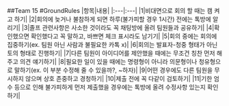 ##Team 15
#GroundRules
|항목|내용|
|:---|:---|
|1|비대면으로 회의 할 때는 캠 켜고 하기|
|2|회의에 늦거나 불참하게 되면 하루(불가피할 경우 1시간) 전에는 톡방에 알리기|
|3|졸프 관련사항은 사소한 것이라도 꼭 채팅방에 올려 팀원들과 공유하기|
|4|확인했으면 확인했다고 꼭 말하고, 바쁘면 체크 표시라도 남기기|
|5|회의 중에는 회의에 집중하기(ex. 팀원 아닌 사람과 불필요한 카톡 x)|
|6|회의는 발표자-청중 형태가 아닌 토의 형태로 진행하기|
|7|다른 팀원이 아이디어를 제안했을 때에는 무조건 칭찬 먼저 해주고 의견 얘기하기|
|8|필요한 일이 있을 때에는 명령형이 아니라 의문형이나 청유형으로 말하기(ex. 이 부분 수정해 줄 수 있을까?, ~하자)|
|9|어떤 경우에도 다른 팀원을 무시하지 않으며 상호 존중하고 경청하기|
|10|제출 전에 꼭 다같이 검토하기|
|11|기한 엄수 등으로 인해 불가피하게 먼저 제출했을 경우에는 톡방에 올려 수정사항 있는지 확인하기|

